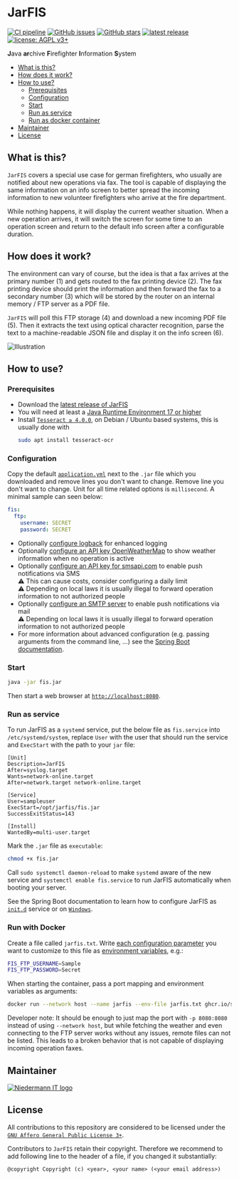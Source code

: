 # JarFIS


[![CI pipeline](https://github.com/stefan-niedermann/fis/workflows/CI%20pipeline/badge.svg)](https://github.com/stefan-niedermann/fis/actions)
[![GitHub issues](https://img.shields.io/github/issues/stefan-niedermann/fis.svg)](https://github.com/stefan-niedermann/nextcloud-fis/issues)
[![GitHub stars](https://img.shields.io/github/stars/stefan-niedermann/fis.svg)](https://github.com/stefan-niedermann/nextcloud-fis/stargazers)
[![latest release](https://img.shields.io/github/v/tag/stefan-niedermann/fis?label=latest+release&sort=semver)](https://github.com/stefan-niedermann/fis/tags)
[![license: AGPL v3+](https://img.shields.io/badge/license-AGPL%20v3+-blue.svg)](https://www.gnu.org/licenses/agpl-3.0)

**J**ava **ar**chive **F**irefighter **I**nformation **S**ystem

- [What is this?](#what-is-this)
- [How does it work?](#how-does-it-work)
- [How to use?](#how-to-use)
  - [Prerequisites](#prerequisites)
  - [Configuration](#configuration)
  - [Start](#start)
  - [Run as service](#run-as-service)
  - [Run as docker container](#run-with-docker)
- [Maintainer](#maintainer)
- [License](#license)

## What is this?

`JarFIS` covers a special use case for german firefighters, who usually are notified about new operations via fax. The
tool is capable of displaying the same information on an info screen to better spread the incoming information to new
volunteer firefighters who arrive at the fire department.

While nothing happens, it will display the current weather situation. When a new operation arrives, it will switch the
screen for some time to an operation screen and return to the default info screen after a configurable duration.

## How does it work?

The environment can vary of course, but the idea is that a fax arrives at the primary number (1) and gets routed to the
fax printing device (2). The fax printing device should print the information and then forward the fax to a secondary
number (3) which will be stored by the router on an internal memory / FTP server as a PDF file.

`JarFIS` will poll this FTP storage (4) and download a new incoming PDF file (5). Then it extracts the text using
optical character recognition, parse the text to a machine-readable JSON file and display it on the info screen (6).

![Illustration](illustration.png)

## How to use?

### Prerequisites

- Download the [latest release of JarFIS](https://github.com/stefan-niedermann/fis/releases)
- You will need at least a [Java Runtime Environment 17 or higher](https://java.com)
- Install [`Tesseract ≥ 4.0.0`](https://tesseract-ocr.github.io/tessdoc/Installation.html), on Debian / Ubuntu based systems, this is usually done with
  ```sh
  sudo apt install tesseract-ocr
  ```

### Configuration

Copy the default [`application.yml`](https://github.com/stefan-niedermann/fis/blob/main/src/main/resources/application.yml) next to the `.jar` file which you downloaded and remove lines you don't want to change. Remove line you don't want to change.
Unit for all time related options is `millisecond`. A minimal sample can seen below:

```yml
fis:
  ftp:
    username: SECRET
    password: SECRET
```

- Optionally [configure logback](https://howtodoinjava.com/spring-boot2/logging/configure-logging-application-yml/) for enhanced logging
- Optionally [configure an API key OpenWeatherMap](https://openweathermap.org/) to show weather information when no operation is active
- Optionally [configure an API key for smsapi.com](https://www.smsapi.com) to enable push notifications via SMS  
  ⚠️ This can cause costs, consider configuring a daily limit  
  ⚠️ Depending on local laws it is usually illegal to forward operation information to not authorized people
- Optionally [configure an SMTP server](https://www.baeldung.com/spring-email#2-spring-boot-mail-server-properties) to enable push notifications via mail  
  ⚠️ Depending on local laws it is usually illegal to forward operation information to not authorized people
- For more information about advanced configuration (e.g. passing arguments from the command line, …) see
the [Spring Boot documentation](https://docs.spring.io/spring-boot/docs/current/reference/html/spring-boot-features.html#boot-features-external-config).

### Start

```sh
java -jar fis.jar
```

Then start a web browser at [`http://localhost:8080`](http://localhost:8080).

### Run as service

To run JarFIS as a `systemd` service, put the below file as `fis.service` into `/etc/systemd/system`, replace `User` with the user that should run the service and `ExecStart` with the path to your `jar` file:

```systemd
[Unit]
Description=JarFIS
After=syslog.target
Wants=network-online.target
After=network.target network-online.target

[Service]
User=sampleuser
ExecStart=/opt/jarfis/fis.jar
SuccessExitStatus=143 

[Install] 
WantedBy=multi-user.target
```

Mark the `.jar` file as `executable`:

```sh
chmod +x fis.jar
```

Call `sudo systemctl daemon-reload` to make `systemd` aware of the new service and `systemctl enable fis.service` to run JarFIS automatically when booting your server.

See the Spring Boot documentation to learn how to configure JarFIS as [`init.d`](https://docs.spring.io/spring-boot/docs/current/reference/html/deployment.html#deployment.installing.nix-services.init-d) service or on [`Windows`](https://docs.spring.io/spring-boot/docs/current/reference/html/deployment.html#deployment.installing.windows-services).

### Run with Docker

Create a file called `jarfis.txt`. Write [each configuration parameter](#configuration) you want to customize to this file as [environment variables](https://docs.spring.io/spring-boot/docs/1.5.6.RELEASE/reference/html/boot-features-external-config.html), e.g.:

```sh
FIS_FTP_USERNAME=Sample
FIS_FTP_PASSWORD=Secret
```

When starting the container, pass a port mapping and environment variables as arguments:

```sh
docker run --network host --name jarfis --env-file jarfis.txt ghcr.io/stefan-niedermann/fis
```

Developer note: It should be enough to just map the port with `-p 8080:8080` instead of using `--network host`, but while fetching the weather and even connecting to the FTP server works without any issues, remote files can not be listed. This leads to a broken behavior that is not capable of displaying incoming operation faxes.

## Maintainer

[![Niedermann IT logo](https://www.niedermann.it/assets/www.niedermann.it.svg)](https://www.niedermann.it)

## License

All contributions to this repository are considered to be licensed under
the [`GNU Affero General Public License 3+`](https://www.gnu.org/licenses/agpl-3.0).

Contributors to `JarFIS` retain their copyright. Therefore we recommend to add following line to the header of a file,
if you changed it substantially:

```
@copyright Copyright (c) <year>, <your name> (<your email address>)
```
